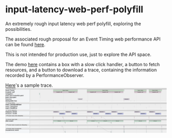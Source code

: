 # input-latency-web-perf-polyfill
An extremely rough input latency web perf polyfill, exploring the possibilities.

The associated rough proposal for an Event Timing web performance API can be found [here]((https://docs.google.com/document/d/1_jKAyTvMN2xEDmqttozWDIWGfhSwecaDrkHZ0dWkOns)).

This is not intended for production use, just to explore the API space.

The demo [here](https://tdresser.github.io/input-latency-web-perf-polyfill/) contains a box with a slow click handler, a button to fetch resources, and a button to download a trace, containing the information recorded by a PerformanceObserver.

[Here](sample_trace.json)'s a sample trace.
![Sample Trace](sample_trace.png)
